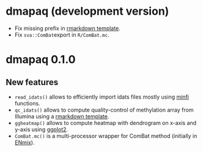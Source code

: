# dmapaq (development version)

* Fix missing prefix in [rmarkdown template](inst/rmarkdown/templates/qc_idats/skeleton/skeleton.Rmd).
* Fix `sva::ComBat`export in `R/ComBat.mc`.

# dmapaq 0.1.0

## New features

* `read_idats()` allows to efficiently import idats files mostly 
    using [minfi](https://bioconductor.org/packages/minfi/) functions.
* `qc_idats()` allows to compute quality-control of methylation array from Illumina 
    using a [rmarkdown template](inst/rmarkdown/templates/qc_idats/skeleton/skeleton.Rmd).
* `ggheatmap()` allows to compute heatmap with dendrogram on x-axis and y-axis 
    using [ggplot2](https://ggplot2.tidyverse.org/).
* `ComBat.mc()` is a multi-processor wrapper for ComBat method 
    (initially in [ENmix](https://bioconductor.org/packages/ENmix/)).
